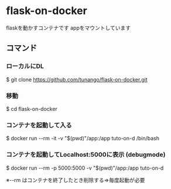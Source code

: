 # flask-on-docker

 flaskを動かすコンテナです
 appをマウントしています

## コマンド

### ローカルにDL
$ git clone https://github.com/tunango/flask-on-docker.git

### 移動
$ cd flask-on-docker 

### コンテナを起動して入る
$ docker run --rm -it -v "$(pwd)"/app:/app tuto-on-d /bin/bash


### コンテナを起動してLocalhost:5000に表示 (debugmode)
$ docker run --rm -p 5000:5000 -v "$(pwd)"/app:/app tuto-on-d


※--rm はコンテナを終了したとき削除する⇒毎度起動が必要


